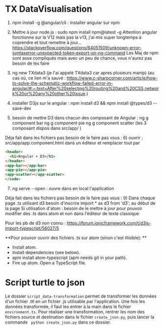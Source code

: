 # TX DataVisualisation

1) npm install -g @angular/cli : installer angular sur npm
2) Mettre à jour node.js : sudo npm install npm@latest -g
Attention angular fonctionne sur la V12 mais pas la v13, j'ai mis super longtemps à coprendre et tout remettre à jour... https://stackoverflow.com/questions/64051509/unknown-error-syntaxerror-unexpected-token-export-on-ng-command
Les Maj de npm sont asse compliqués mais avec un peu de chance, vous n'aurez pas besoin de les faire
3) ng new TXdata3 (je l'ai appelé TXdata3 car apres plusieurs manip)
(au cas où, ce lien m'a sauvé : https://www.c-sharpcorner.com/article/how-to-solve-the-schematic-workflow-failed-error-in-angular/#:~:text=After%20selecting%20routing%20and%20CSS,network%20or%20any%20other%20issue.)

4) installer D3js sur le angular : npm install d3 && npm install @types/d3 --save-dev


5) besoin de mettre D3 dans chacun des composant de Angular :
ng g component bar
ng g component pie
ng g component scatter
(les 3 composant dispos dans src/app/ )

Déja fait dans les fichiers pas besoin de le faire pas vous : 6) ouvrir : src/app/app.component.html dans un éditeur et remplacer tout par
```html
<header>
  <h1>Angular + D3</h1>
</header>
<app-bar></app-bar>
<app-pie></app-pie>
<app-scatter></app-scatter>
</code>
```
7)  ng serve --open : ouvre dans en local l'application


Déja fait dans les fichiers pas besoin de le faire pas vous : 9) Dans chaque page .ts utilisant d3 besoin d'inscrire
import * as d3 from 'd3';   au début de la page
Si utilisation d'atom : besoin de le mettre à jour pour pouvoir modifier des .ts dans atom et non dans l'éditeur de texte classique



Pour les pb de d3 non connu : https://forum.ionicframework.com/t/d3js-import-typescript/56027/5


**Pour pouvoir ouvrir des fichiers .ts sur atom (sinon c'est illisible): **
- Install atom.
- Install dependencies (see below).
- apm install atom-typescript (apm needs git in your path).
- Fire up atom. Open a TypeScript file.



# Script turtle to json
Le dossier `script_data-transformation` permet de transformer les données d'un fichier .ttl en un fichier .js utilisable par l'application. Une fois les données transformée, il faut les entrer à la main dans le fichier `environment.ts`.
Pour réaliser une transformation, rentrer les nom des fichiers source et destination dans le fichier `create_json.py`, puis lancer la commande ` python create_json.py` dans ce dossier.

